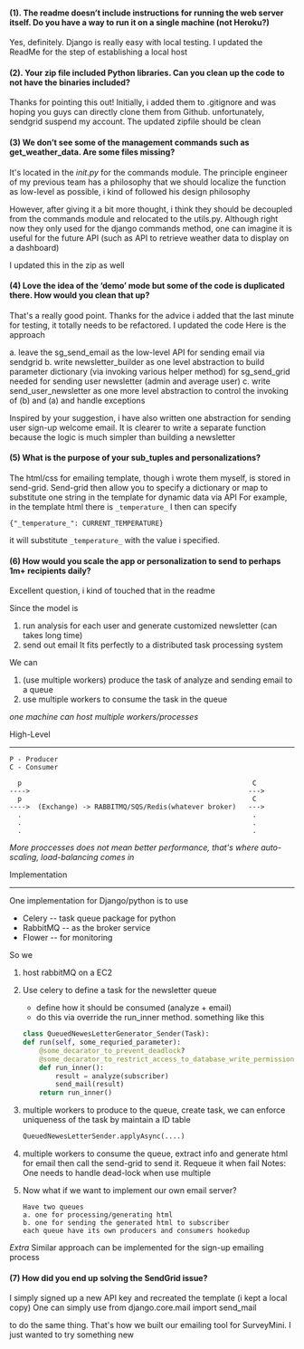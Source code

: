 
#### (1). The readme doesn’t include instructions for running the web server itself. Do you have a way to run it on a single machine (not Heroku?)

Yes, definitely. Django is really easy with local testing. I updated the ReadMe for the step of establishing a local host

#### (2). Your zip file included Python libraries. Can you clean up the code to not have the binaries included?


Thanks for pointing this out! Initially, i added them to .gitignore and was hoping you guys can directly clone them from Github. unfortunately, sendgrid suspend my account.
The updated zipfile should be clean

#### (3) We don’t see some of the management commands such as get_weather_data. Are some files missing?

It's located in the *_init_.py* for the commands module.
The principle engineer of my previous team has a philosophy that we should localize the function
as low-level as possible, i kind of followed his design philosophy

However, after giving it a bit more thought, i think they should be decoupled from the commands module and relocated to the utils.py.
Although right now they only used for the django commands method, one can imagine it is useful
for the future API (such as API to retrieve weather data to display on a dashboard)

I updated this in the zip as well

#### (4) Love the idea of the ‘demo’ mode but some of the code is duplicated there. How would you clean that up?

That's a really good point. Thanks for the advice
i added that the last minute for testing, it totally needs to be refactored. I updated the code
Here is the approach

a. leave the sg_send_email as the low-level API for sending email via sendgrid
b. write newsletter_builder as one level abstraction to build parameter dictionary (via invoking various helper method) for sg_send_grid needed for sending user newsletter (admin and average user)
c. write send_user_newsletter as one more level abstraction to control the invoking of (b) and (a)
and handle exceptions


Inspired by your suggestion, i have also written one abstraction for sending user sign-up welcome email. It is clearer to write a separate function because the logic is much simpler than building a newsletter



#### (5) What is the purpose of your sub_tuples and personalizations?

The html/css for emailing template, though i wrote them myself, is stored in send-grid.
Send-grid then allow you to specify a dictionary or map to substitute one string in the template for dynamic data via API
For example, in the template html
there is ```_temperature_``` I then can specify
```
{"_temperature_": CURRENT_TEMPERATURE}
```
it will substitute ```_temperature_``` with the value i specified.
#### (6) How would you scale the app or personalization to send to perhaps 1m+ recipients daily?
Excellent question, i kind of touched that in the readme

Since the model is
1. run analysis for each user and generate customized newsletter (can takes long time)
2. send out email
It fits perfectly to a distributed task processing system

We can

1. (use multiple workers) produce the task of analyze and sending email to a queue
2. use multiple workers to consume the task in the queue

_one machine can host multiple workers/processes_

High-Level
_____
```
P - Producer
C - Consumer

  p                                                         C
---->                                                      --->
  p                                                         C
---->  (Exchange) -> RABBITMQ/SQS/Redis(whatever broker)   --->
  .                                                         .
  .                                                         .
  .                                                         .
```
_More proccesses does not mean better performance, that's where auto-scaling, load-balancing comes in_

Implementation
________________
One implementation for Django/python is to use
* Celery -- task queue package for python
* RabbitMQ -- as the broker service
* Flower -- for monitoring

So we
1.  host rabbitMQ on a EC2
2.  Use celery to define a task for the newsletter queue
    * define how it should be consumed (analyze + email)
    *  do this via override the run_inner method. something like this

    ```python
    class QueuedNewesLetterGenerator_Sender(Task):
    def run(self, some_requried_parameter):
        @some_decarator_to_prevent_deadlock?
        @some_decarator_to_restrict_access_to_database_write_permission
        def run_inner():
            result = analyze(subscriber)
            send_mail(result)
        return run_inner()

    ```
3. multiple workers to produce to the queue, create task, we can enforce uniqueness of the task by maintain a ID table
    ```python
    QueuedNewesLetterSender.applyAsync(....)

    ```
4. multiple workers to consume the queue, extract info and generate html for email then call the send-grid to send it. Requeue it when fail
Notes: One needs to handle dead-lock when use multiple

5. Now what if we want to implement our own email server?
    ```
    Have two queues
    a. one for processing/generating html
    b. one for sending the generated html to subscriber
    each queue have its own producers and consumers hookedup
    ```


*Extra*
Similar approach can be implemented for the sign-up emailing process

#### (7) How did you end up solving the SendGrid issue?
I simply signed up a new API key and recreated the template (i kept a local copy)
One can simply use
from django.core.mail import send_mail

to do the same thing. That's how we built our emailing tool for SurveyMini. I just wanted
to try something new

